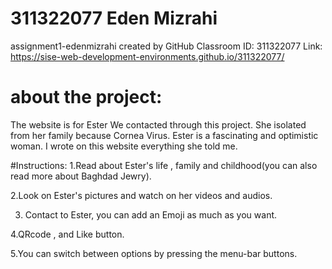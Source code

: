 # 311322077 Eden Mizrahi
assignment1-edenmizrahi created by GitHub Classroom ID: 311322077 Link: https://sise-web-development-environments.github.io/311322077/

# about the project:
The website is for Ester
We contacted through this project.
She isolated from her family because Cornea Virus.
Ester is a fascinating and optimistic woman.
I wrote on this website everything she told me.

#Instructions:
1.Read about Ester's life , family and childhood(you can also read more about Baghdad Jewry).

2.Look on Ester's pictures and watch on her videos and audios.

3. Contact to Ester, you can add an Emoji as much as you want.

4.QRcode , and Like button.

5.You can switch between options by pressing the menu-bar buttons.
